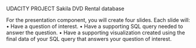 UDACITY PROJECT
Sakila DVD Rental database

For the presentation component, you will create four slides. Each slide will:
• Have a question of interest.
• Have a supporting SQL query needed to answer the question.
• Have a supporting visualization created using the final data of your SQL query that answers your question of interest.
